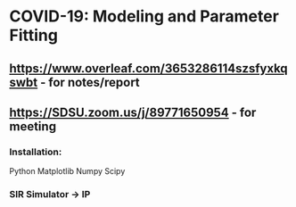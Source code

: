 # COVID-19: Modeling and Parameter Fitting
## https://www.overleaf.com/3653286114szsfyxkqswbt - for notes/report
## https://SDSU.zoom.us/j/89771650954  - for meeting

### Installation:
Python
Matplotlib
Numpy
Scipy

### SIR Simulator -> IP
